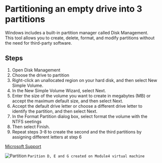 # Partitioning an empty drive into 3 partitions
Windows includes a built-in partition manager called Disk Management. This tool allows you to create, delete, format, and modify partitions without the need for third-party software.

## Steps
1. Open Disk Management
2. Choose the drive to partition
3. Right-click an unallocated region on your hard disk, and then select New Simple Volume.
4. In the New Simple Volume Wizard, select Next.
5. Enter the size of the volume you want to create in megabytes (MB) or accept the maximum default size, and then select Next.
6. Accept the default drive letter or choose a different drive letter to identify the partition, and then select Next.
7. In the Format Partition dialog box, select format the volume with the NTFS seetings
8. Then select Finish.
9. Repeat steps 3-8 to create the second and the third partitions by assigning different letters at step 6

[Microsoft Support](https://support.microsoft.com/en-us/windows/disk-management-in-windows-ad88ba19-f0d3-0809-7889-830f63e94405)

 ![Partition](https://github.com/user-attachments/assets/f27c2970-0d08-4dfe-a020-6e339386f355)
`Parition D, E and G created on Module4 virtual machine`
